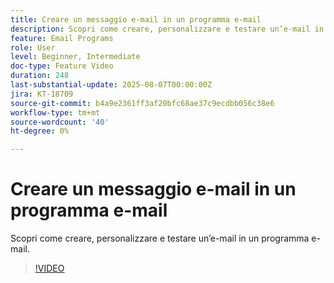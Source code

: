 ```yaml
---
title: Creare un messaggio e-mail in un programma e-mail
description: Scopri come creare, personalizzare e testare un’e-mail in un programma e-mail.
feature: Email Programs
role: User
level: Beginner, Intermediate
doc-type: Feature Video
duration: 248
last-substantial-update: 2025-08-07T00:00:00Z
jira: KT-18709
source-git-commit: b4a9e2361ff3af20bfc68ae37c9ecdbb056c38e6
workflow-type: tm+mt
source-wordcount: '40'
ht-degree: 0%

---
```



# Creare un messaggio e-mail in un programma e-mail

Scopri come creare, personalizzare e testare un’e-mail in un programma e-mail.

>[!VIDEO](https://video.tv.adobe.com/v/3470642/?learn=on&enablevpops&captions=ita)
